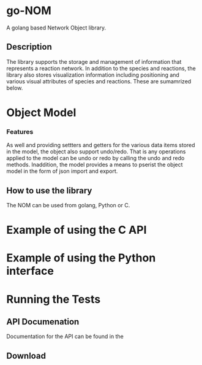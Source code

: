 # go-NOM
A golang based Network Object library. 

## Description

The library supports the storage and management of information that represents a reaction network. In addition to the 
species and reactions, the library also stores visualization information including positioning and various visual attributes of species and reactions. These are sumamrized below.

# Object Model

### Features

As well and providing settters and getters for the various data items stored in the model, the object also support undo/redo. That is any operations applied to the model can be undo or redo by calling the undo and redo methods. Inaddition, the model provides a means to pserist the object model in the form of json import and export. 

## How to use the library

The NOM can be used from golang, Python or C.

# Example of using the C API

# Example of using the Python interface

# Running the Tests

## API Documenation

Documentation for the API can be found in the 

## Download

